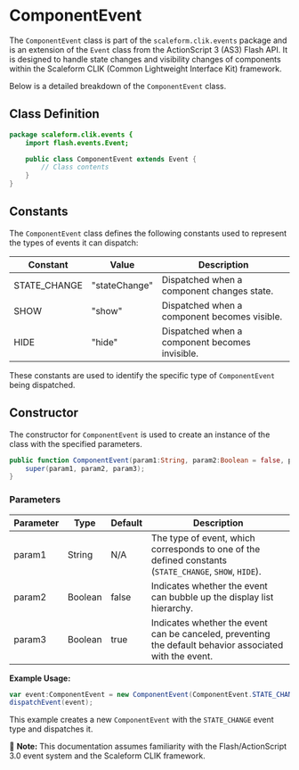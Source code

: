 ---
---
# ComponentEvent
The `ComponentEvent` class is part of the `scaleform.clik.events` package and is an extension of the `Event` class from the ActionScript 3 (AS3) Flash API.
It is designed to handle state changes and visibility changes of components within the Scaleform CLIK (Common Lightweight Interface Kit) framework.

Below is a detailed breakdown of the `ComponentEvent` class.

## Class Definition

```actionscript
package scaleform.clik.events {
    import flash.events.Event;

    public class ComponentEvent extends Event {
        // Class contents
    }
}
```

## Constants

The `ComponentEvent` class defines the following constants used to represent the types of events it can dispatch:

| Constant        | Value         | Description                            |
|-----------------|---------------|----------------------------------------|
| STATE_CHANGE    | "stateChange" | Dispatched when a component changes state.   |
| SHOW            | "show"        | Dispatched when a component becomes visible. |
| HIDE            | "hide"        | Dispatched when a component becomes invisible.|

These constants are used to identify the specific type of `ComponentEvent` being dispatched.

## Constructor

The constructor for `ComponentEvent` is used to create an instance of the class with the specified parameters.

```actionscript
public function ComponentEvent(param1:String, param2:Boolean = false, param3:Boolean = true) {
    super(param1, param2, param3);
}
```

### Parameters

| Parameter | Type    | Default | Description                                                                                    |
|-----------|---------|---------|------------------------------------------------------------------------------------------------|
| param1    | String  | N/A     | The type of event, which corresponds to one of the defined constants (`STATE_CHANGE`, `SHOW`, `HIDE`). |
| param2    | Boolean | false   | Indicates whether the event can bubble up the display list hierarchy.                          |
| param3    | Boolean | true    | Indicates whether the event can be canceled, preventing the default behavior associated with the event. |

**Example Usage:**

```actionscript
var event:ComponentEvent = new ComponentEvent(ComponentEvent.STATE_CHANGE);
dispatchEvent(event);
```

This example creates a new `ComponentEvent` with the `STATE_CHANGE` event type and dispatches it.

📝 **Note:** This documentation assumes familiarity with the Flash/ActionScript 3.0 event system and the Scaleform CLIK framework.
